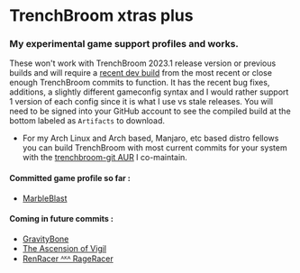 # **TrenchBroom xtras plus**
### My experimental game support profiles and works.

These won't work with TrenchBroom 2023.1 release version or previous builds and will require a [recent dev build](https://github.com/TrenchBroom/TrenchBroom/actions/runs/5419925551) from the most recent or close enough TrenchBroom commits to function. It has the recent bug fixes, additions, a slightly different gameconfig syntax and I would rather support 1 version of each config since it is what I use vs stale releases. You will need to be signed into your GitHub account to see the compiled build at the bottom labeled as `Artifacts` to download.

- For my Arch Linux and Arch based, Manjaro, etc based distro fellows you can build TrenchBroom with most current commits for your system with the [trenchbroom-git AUR](https://aur.archlinux.org/packages/trenchbroom-git) I co-maintain.

#### Committed game profile so far :

- [MarbleBlast](https://github.com/eGax/TrenchBroom_xtras_plus/tree/main/games_wip/MarbleBlast)

#### Coming in future commits :
- [GravityBone](https://store.steampowered.com/app/974090/Gravity_Bone/)
- [The Ascension of Vigil](https://github.com/RennyC4/TAoV)
- [RenRacer ᴬᴷᴬ RageRacer](https://github.com/RennyC4/RenRacer)

